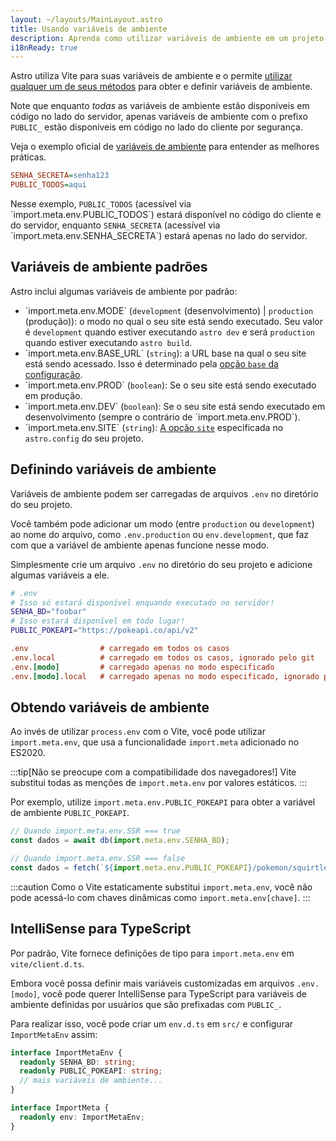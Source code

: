 ```yaml
---
layout: ~/layouts/MainLayout.astro
title: Usando variáveis de ambiente
description: Aprenda como utilizar variáveis de ambiente em um projeto Astro.
i18nReady: true
---
```


Astro utiliza Vite para suas variáveis de ambiente e o permite [utilizar qualquer um de seus métodos](https://vitejs.dev/guide/env-and-mode.html) para obter e definir variáveis de ambiente.

Note que enquanto _todas_ as variáveis de ambiente estão disponíveis em código no lado do servidor, apenas variáveis de ambiente com o prefixo `PUBLIC_` estão disponíveis em código no lado do cliente por segurança.

Veja o exemplo oficial de [variáveis de ambiente](https://github.com/withastro/astro/tree/main/examples/env-vars) para entender as melhores práticas.

```ini
SENHA_SECRETA=senha123
PUBLIC_TODOS=aqui
```
<p>
Nesse exemplo, <code>PUBLIC_TODOS</code> (acessível via `import.meta.env.PUBLIC_TODOS`) estará disponível no código do cliente e do servidor, enquanto <code>SENHA_SECRETA</code> (acessível via `import.meta.env.SENHA_SECRETA`) estará apenas no lado do servidor.
</p>

## Variáveis de ambiente padrões

Astro inclui algumas variáveis de ambiente por padrão:
<ul>
<li> `import.meta.env.MODE` (<code>development</code> (desenvolvimento) | <code>production</code> (produção)): o modo no qual o seu site está sendo executado. Seu valor é <code>development</code> quando estiver executando <code>astro dev</code> e será <code>production</code> quando estiver executando <code>astro build</code>.</li>

<li> `import.meta.env.BASE_URL` (<code>string</code>): a URL base na qual o seu site está sendo acessado. Isso é determinado pela <a href="/pt-BR/reference/configuration-reference/#base">opção <code>base</code> da configuração</a>.</li>

<li> `import.meta.env.PROD` (<code>boolean</code>): Se o seu site está sendo executado em produção.</li>

<li> `import.meta.env.DEV` (<code>boolean</code>): Se o seu site está sendo executado em desenvolvimento (sempre o contrário de `import.meta.env.PROD`).</li>
<li>`import.meta.env.SITE` (<code>string</code>): <a href="/pt-BR/reference/configuration-reference/#site">A opção <code>site</code></a> especificada no <code>astro.config</code> do seu projeto.</li>
</ul>

## Definindo variáveis de ambiente

Variáveis de ambiente podem ser carregadas de arquivos `.env` no diretório do seu projeto.

Você também pode adicionar um modo (entre `production` ou `development`) ao nome do arquivo, como `.env.production` ou `env.development`, que faz com que a variável de ambiente apenas funcione nesse modo.

Simplesmente crie um arquivo `.env` no diretório do seu projeto e adicione algumas variáveis a ele.

```bash
# .env
# Isso só estará disponível enquando executado no servidor!
SENHA_BD="foobar"
# Isso estará disponível em todo lugar!
PUBLIC_POKEAPI="https://pokeapi.co/api/v2"
```

```ini
.env                # carregado em todos os casos
.env.local          # carregado em todos os casos, ignorado pelo git
.env.[modo]         # carregado apenas no modo especificado
.env.[modo].local   # carregado apenas no modo especificado, ignorado pelo git
```

## Obtendo variáveis de ambiente

<p>

Ao invés de utilizar `process.env` com o Vite, você pode utilizar `import.meta.env`, que usa a funcionalidade `import.meta` adicionado no ES2020.
</p>

:::tip[Não se preocupe com a compatibilidade dos navegadores!]
Vite substitui todas as menções de `import.meta.env` por valores estáticos.
:::

<p>

Por exemplo, utilize `import.meta.env.PUBLIC_POKEAPI` para obter a variável de ambiente `PUBLIC_POKEAPI`.
</p>

```js
// Quando import.meta.env.SSR === true
const dados = await db(import.meta.env.SENHA_BD);

// Quando import.meta.env.SSR === false
const dados = fetch(`${import.meta.env.PUBLIC_POKEAPI}/pokemon/squirtle`);
```

:::caution
Como o Vite estaticamente substitui `import.meta.env`, você não pode acessá-lo com chaves dinâmicas como `import.meta.env[chave]`.
:::


## IntelliSense para TypeScript

<p>

Por padrão, Vite fornece definições de tipo para `import.meta.env` em `vite/client.d.ts`. 
</p>

Embora você possa definir mais variáveis customizadas em arquivos `.env.[modo]`, você pode querer IntelliSense para TypeScript para variáveis de ambiente definidas por usuários que são prefixadas com `PUBLIC_`.

Para realizar isso, você pode criar um `env.d.ts` em `src/` e configurar `ImportMetaEnv` assim:

```ts
interface ImportMetaEnv {
  readonly SENHA_BD: string;
  readonly PUBLIC_POKEAPI: string;
  // mais variáveis de ambiente...
}

interface ImportMeta {
  readonly env: ImportMetaEnv;
}
```

